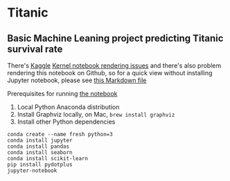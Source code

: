 # Titanic

## Basic Machine Leaning project predicting Titanic survival rate

There's [Kaggle](https://www.kaggle.com) [Kernel notebook rendering issues](https://www.kaggle.com/getting-started/27245) and there's also problem rendering this notebook on Github, so for a quick view without installing Jupyter notebook, please see [this Markdown file](https://github.com/r96941046/Titanic/blob/master/Markdown/Titanic%20Survival.md)

Prerequisites for running [the notebook](https://github.com/r96941046/Titanic/blob/master/Titanic%20Survival.ipynb)

1. Local Python Anaconda distribution
2. Install Graphviz locally, on Mac,  `brew install graphviz`
3. Install other Python dependencies

```
conda create --name fresh python=3
conda install jupyter
conda install pandas
conda install seaborn
conda install scikit-learn
pip install pydotplus
jupyter-notebook
```
